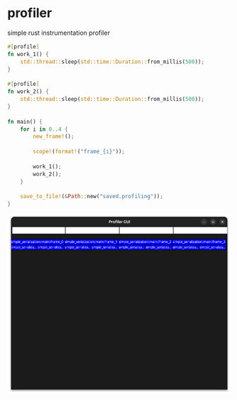 # profiler
simple rust instrumentation profiler
```rust
#[profile]
fn work_1() {
    std::thread::sleep(std::time::Duration::from_millis(500));
}

#[profile]
fn work_2() {
    std::thread::sleep(std::time::Duration::from_millis(500));
}

fn main() {
    for i in 0..4 {
        new_frame!();

        scope!(format!("frame_{i}"));

        work_1();
        work_2();
    }

    save_to_file!(&Path::new("saved.profiling"));
}
```
![alt text](screenshot.png)
